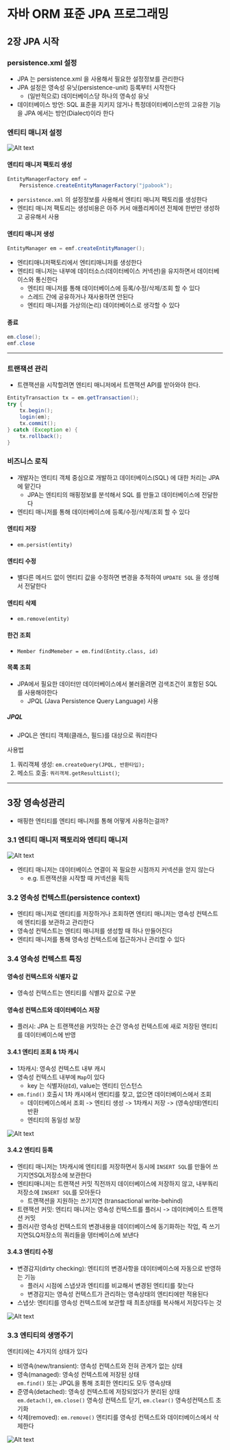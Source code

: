 # 자바 ORM 표준 JPA 프로그래밍

## 2장 JPA 시작

### persistence.xml 설정

- JPA 는 persistence.xml 을 사용해서 필요한 설정정보를 관리한다
- JPA 설정은 영속성 유닛(persistence-unit) 등록부터 시작한다
  - (일반적으로) 데이터베이스당 하나의 영속성 유닛
- 데이터베이스 방언: SQL 표준을 지키지 않거나 특정데이터베이스만의 고유한 기능을 JPA 에서는 방언(Dialect)이라 한다

### 엔티티 매니저 설정

![Alt text](image.png)

#### 엔티티 매니저 팩토리 생성

```java
EntityManagerFactory emf =
    Persistence.createEntityManagerFactory("jpabook");
```

- `persistence.xml` 의 설정정보를 사용해서 엔티티 매니저 팩토리를 생성한다
- 엔티티 매니저 팩토리는 생성비용은 아주 커서 애플리케이션 전체에 한번만 생성하고 공유해서 사용

#### 엔티티 매니저 생성

```java
EntityManager em = emf.createEntityManager();
```

- 엔티티매니저팩토리에서 엔티티매니저를 생성한다
- 엔티티 매니저는 내부에 데이터소스(데이터베이스 커넥션)을 유지하면서 데이터베이스와 통신한다
  - 엔티티 매니저를 통해 데이터베이스에 등록/수정/삭제/조회 할 수 있다
  - 스레드 간에 공유하거나 재사용하면 안된다
  - 엔티티 매니저를 가상의(논리) 데이터베이스로 생각할 수 있다

#### 종료

```java
em.close();
emf.close
```

---

### 트랜잭션 관리

- 트랜잭션을 시작할려면 엔티티 매니저에서 트랜잭션 API를 받아와야 한다.

```java
EntityTransaction tx = em.getTransaction();
try {
    tx.begin();
    login(em);
    tx.commit();
} catch (Exception e) {
    tx.rollback();
}
```

### 비즈니스 로직

- 개발자는 엔티티 객체 중심으로 개발하고 데이터베이스(SQL) 에 대한 처리는 JPA 에 맡긴다
  - JPA는 엔티티의 매핑정보를 분석해서 SQL 를 만들고 데이터베이스에 전달한다
- 엔티티 매니저를 통해 데이터베이스에 등록/수정/삭제/조회 할 수 있다

#### 엔티티 저장

- `em.persist(entity)`

#### 엔티티 수정

- 별다른 메서드 없이 엔티티 값을 수정하면 변경을 추적하여 `UPDATE SQL` 을 생성해서 전달한다

#### 엔티티 삭제

- `em.remove(entity)`

#### 한건 조회

- `Member findMemeber = em.find(Entity.class, id)`

#### 목록 조회

- JPA에서 필요한 데이터만 데이터베이스에서 불러올려면 검색조건이 포함된 SQL 를 사용해야한다
  - JPQL (Java Persistence Query Language) 사용

##### JPQL

- JPQL은 엔티티 객체(클래스, 필드)를 대상으로 쿼리한다

사용법

1. 쿼리객체 생성: `em.createQuery(JPQL, 반환타입);`
2. 메소드 호출: `쿼리객체.getResultList()`;

---

## 3장 영속성관리

- 매핑한 엔티티를 엔티티 매니저를 통해 어떻게 사용하는걸까?

### 3.1 엔티티 매니저 팩토리와 엔티티 매니저

![Alt text](image-1.png)

- 엔티티 매니저는 데이터베이스 연결이 꼭 필요한 시점까지 커넥션을 얻지 않는다
  - e.g. 트랜잭션을 시작할 때 커넥션을 획득

### 3.2 영속성 컨텍스트(persistence context)

- 엔티티 매니저로 엔티티를 저장하거나 조회하면 엔티티 매니저는 영속성 컨텍스트에 엔티티를 보관하고 관리한다
- 영속성 컨텍스트는 엔티티 매니저를 생성할 때 하나 만들어진다
- 엔티티 매니저를 통해 영속성 컨텍스트에 접근하거나 관리할 수 있다

### 3.4 영속성 컨텍스트 특징

#### 영속성 컨텍스트와 식별자 값

- 영속성 컨텍스트는 엔티티를 식별자 값으로 구분

#### 영속성 컨텍스트와 데이터베이스 저장

- 플러시: JPA 는 트랜잭션을 커밋하는 순간 영속성 컨텍스트에 새로 저장된 엔티티를 데이터베이스에 반영

#### 3.4.1 엔티티 조회 & 1차 캐시

- 1차캐시: 영속성 컨텍스트 내부 캐시
- 영속성 컨텍스트 내부에 `Map`이 있다
  - key 는 식별자(`@Id`), value는 엔티티 인스턴스
- `em.find()` 호출시 1차 캐시에서 엔티티를 찾고, 없으면 데이터베이스에서 조회
  - 데이터베이스에서 조회 -> 엔티티 생성 -> 1차캐시 저장 -> (영속상태)엔티티 반환
  - 엔티티의 동일성 보장

![Alt text](image-3.png)

#### 3.4.2 엔티티 등록

- 엔티티 매니저는 1차캐시에 엔티티를 저장하면서 동시에 `INSERT SQL`를 만들어 쓰기지연SQL저장소에 보관한다
- 엔티티매니저는 트랜잭션 커밋 직전까지 데이터베이스에 저장하지 않고, 내부쿼리저장소에 `INSERT SQL`를 모아둔다
  - 트랜잭션을 지원하는 쓰기지연 (transactional write-behind)
- 트랜잭션 커밋: 엔티티 매니저는 영속성 컨텍스트를 플러시 -> 데이터베이스 트랜잭션 커밋
- 플러시란 영속성 컨텍스트의 변경내용을 데이터베이스에 동기화하는 작업, 즉 쓰기지연SLQ저장소의 쿼리들을 뎅터베이스에 보낸다

#### 3.4.3 엔티티 수정

- 변경감지(dirty checking): 엔티티의 변경사항을 데이터베이스에 자동으로 반영하는 기능
  - 플러시 시점에 스냅샷과 엔티티를 비교해서 변경된 엔티티를 찾는다
  - 변경감지는 영속성 컨텍스트가 관리하는 영속상태의 엔티티에만 적용된다
- 스냅샷: 엔티티를 영속성 컨텍스트에 보관할 때 최초상태를 복사해서 저장다두는 것

![Alt text](image-4.png)

### 3.3 엔티티의 생명주기

엔티티에는 4가지의 상태가 있다

- 비영속(new/transient): 영속성 컨텍스트와 전혀 관계가 없는 상태
- 영속(managed): 영속성 컨텍스트에 저장된 상태  
  `em.find()` 또는 JPQL을 통해 조회한 엔티티도 모두 영속상태
- 준영속(detached): 영속성 컨텍스트에 저장되었다가 분리된 상태  
  `em.detach()`, `em.close()` 영속성 컨텍스트 닫기, `em.clear()` 영속성컨텍스트 초기화
- 삭제(removed): `em.remove()` 엔티티를 영속성 컨텍스트와 데이터베이스에서 삭제한다

![Alt text](image-2.png)
